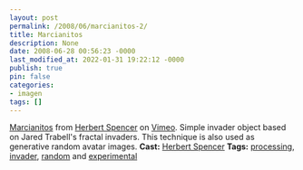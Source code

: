 ```yaml
---
layout: post
permalink: /2008/06/marcianitos-2/
title: Marcianitos
description: None
date: 2008-06-28 00:56:23 -0000
last_modified_at: 2022-01-31 19:22:12 -0000
publish: true
pin: false
categories:
- imagen
tags: []
---
```

[Marcianitos](http://vimeo.com/1245376) from [Herbert Spencer](http://vimeo.com/hspencer) on [Vimeo](https://vimeo.com). Simple invader object based on Jared Trabell's fractal invaders. This technique is also used as generative random avatar images. **Cast:** [Herbert Spencer](http://hspencer) **Tags:** [processing](http://vimeo.com/tag%3Aprocessing), [invader](http://vimeo.com/tag%3Ainvader), [random](http://vimeo.com/tag%3Arandom) and [experimental](http://vimeo.com/tag%3Aexperimental)

